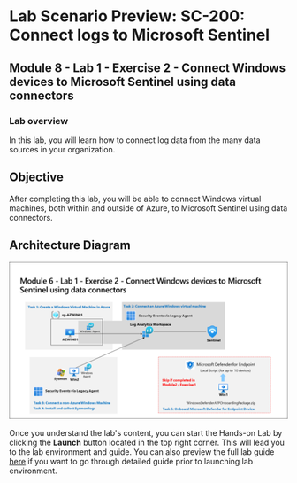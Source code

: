 # Lab Scenario Preview: SC-200: Connect logs to Microsoft Sentinel

## Module 8 - Lab 1 - Exercise 2 - Connect Windows devices to Microsoft Sentinel using data connectors

### Lab overview

In this lab, you will learn how to connect log data from the many data sources in your organization.

## Objective
  
After completing this lab, you will be able to connect Windows virtual machines, both within and outside of Azure, to Microsoft Sentinel using data connectors.

## Architecture Diagram

  ![](media/SC200-Lab_Diagrams_Mod6_L1_Ex2.png)

Once you understand the lab's content, you can start the Hands-on Lab by clicking the **Launch** button located in the top right corner. This will lead you to the lab environment and guide. You can also preview the full lab guide [here](https://experience.cloudlabs.ai/#/labguidepreview/34d5bd16-4155-4a9c-9c19-c6bf61316644) if you want to go through detailed guide prior to launching lab environment.
